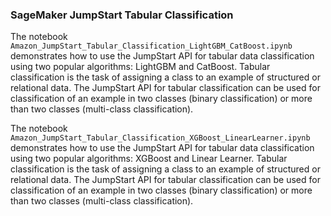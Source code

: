 ### SageMaker JumpStart Tabular Classification
The notebook `Amazon_JumpStart_Tabular_Classification_LightGBM_CatBoost.ipynb` demonstrates how to use the JumpStart API for tabular data classification using two popular algorithms: LightGBM and CatBoost. Tabular classification is the task of assigning a class to an example of structured or relational data. The JumpStart API for tabular classification can be used for classification of an example in two classes (binary classification) or more than two classes (multi-class classification).

The notebook `Amazon_JumpStart_Tabular_Classification_XGBoost_LinearLearner.ipynb` demonstrates how to use the JumpStart API for tabular data classification using two popular algorithms: XGBoost and Linear Learner. Tabular classification is the task of assigning a class to an example of structured or relational data. The JumpStart API for tabular classification can be used for classification of an example in two classes (binary classification) or more than two classes (multi-class classification).